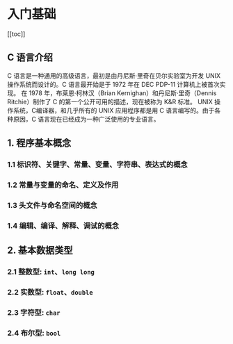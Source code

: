 # 入门基础

[[toc]]


## C 语言介绍
C 语言是一种通用的高级语言，最初是由丹尼斯·里奇在贝尔实验室为开发 UNIX 操作系统而设计的。C 语言最开始是于 1972 年在 DEC PDP-11 计算机上被首次实现。
在 1978 年，布莱恩·柯林汉（Brian Kernighan）和丹尼斯·里奇（Dennis Ritchie）制作了 C 的第一个公开可用的描述，现在被称为 K&R 标准。
UNIX 操作系统，C编译器，和几乎所有的 UNIX 应用程序都是用 C 语言编写的。由于各种原因，C 语言现在已经成为一种广泛使用的专业语言。


## 1. 程序基本概念
### 1.1 标识符、关键字、常量、变量、字符串、表达式的概念
### 1.2 常量与变量的命名、定义及作用
### 1.3 头文件与命名空间的概念
### 1.4 编辑、编译、解释、调试的概念

## 2. 基本数据类型
### 2.1 整数型: `int`、`long long`
### 2.2 实数型: `float`、`double`
### 2.3 字符型: `char`
### 2.4 布尔型: `bool`
